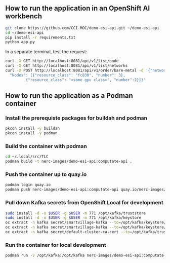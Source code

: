 
## How to run the application in an OpenShift AI workbench

```bash
git clone https://github.com/CCI-MOC/demo-esi-api.git ~/demo-esi-api
cd ~/demo-esi-api
pip install -r requirements.txt
python app.py
```

In a separate terminal, test the request: 

```bash
curl -X GET http://localhost:8081/api/v1/list/node
curl -X GET http://localhost:8081/api/v1/list/networks
curl -X POST http://localhost:8081/api/v1/order/bare-metal -d '{"network_id": "<some network>",
  "Nodes": [{"resource_class": "fc830", "number": 3}, 
         {"resource_class": "<some gpu class>", "number":2}]}'
```

## How to run the application as a Podman container

### Install the prerequiste packages for buildah and podman

```bash
pkcon install -y buildah
pkcon install -y podman
```

### Build the container with podman

```bash
cd ~/.local/src/TLC
podman build -t nerc-images/demo-esi-api:computate-api .
```

### Push the container up to quay.io
```bash
podman login quay.io
podman push nerc-images/demo-esi-api:computate-api quay.io/nerc-images/demo-esi-api:computate-api
```

### Pull down Kafka secrets from OpenShift Local for development

```bash
sudo install -d -o $USER -g $USER -m 771 /opt/kafka/truststore
sudo install -d -o $USER -g $USER -m 771 /opt/kafka/keystore
oc extract -n kafka secret/smartvillage-kafka --to=/opt/kafka/keystore/ --keys=user.crt --confirm
oc extract -n kafka secret/smartvillage-kafka --to=/opt/kafka/keystore/ --keys=user.key --confirm
oc extract -n kafka secret/default-cluster-ca-cert --to=/opt/kafka/truststore/ --keys=ca.crt --confirm
```

### Run the container for local development

```bash
podman run -v /opt/kafka:/opt/kafka nerc-images/demo-esi-api:computate-api
```

